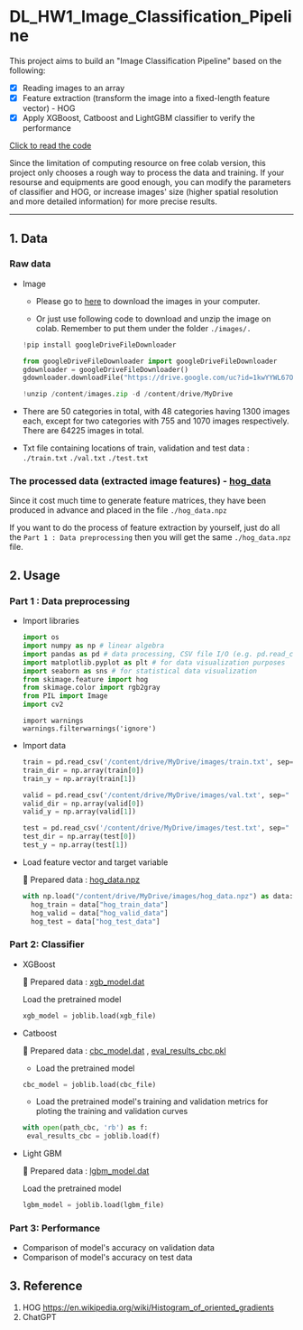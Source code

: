 # DL_HW1_Image_Classification_Pipeline
This project aims to build an "Image Classification Pipeline" based on the following:

- [x] Reading images to an array
- [x] Feature extraction (transform the image into a fixed-length feature vector) - HOG
- [x] Apply XGBoost, Catboost and LightGBM classifier to verify the performance

[Click to read the code](https://github.com/podo47/DL_HW1_Image_Classification_Pipeline/blob/a55acafb95d2cccb61aa81e0fa56a99fe9745e02/DL__hw1.ipynb)

Since the limitation of computing resource on free colab version, this project only chooses a rough way to process the data and training. If your resourse and equipments are good enough, you can modify the parameters of classifier and HOG, or increase images' size (higher spatial resolution and more detailed information) for more precise results.

--------------

## 1. Data
### Raw data
* Image 

  * Please go to [here](https://drive.google.com/uc?id=1kwYYWL67O0Dcbx3dvZIfbGg9NiHdyisr&export=download) to download the images in your computer.

  * Or just use following code to download and unzip the image on colab. Remember to put them under the folder ```./images/.```

   ``` python
   !pip install googleDriveFileDownloader 
   ```
   ``` python
   from googleDriveFileDownloader import googleDriveFileDownloader
   gdownloader = googleDriveFileDownloader()
   gdownloader.downloadFile("https://drive.google.com/uc?id=1kwYYWL67O0Dcbx3dvZIfbGg9NiHdyisr&export=download") 
   ```
   ``` python
   !unzip /content/images.zip -d /content/drive/MyDrive
   ```
  
 * There are 50 categories in total, with 48 categories having 1300 images each, except for two categories with 755 and 1070 images respectively.   There are 64225 images in total.
 
* Txt file containing locations of train, validation and test data : ```./train.txt``` ```./val.txt``` ```./test.txt```

### The processed data (extracted image features) - [hog_data](https://github.com/podo47/DL_HW1_Image_Classification_Pipeline/blob/0869ecab2bdd3524dda8420b8c17ef11e646e1b5/hog_data.npz)

Since it cost much time to generate feature matrices, they have been produced in advance and placed in the file ```./hog_data.npz```

If you want to do the process of feature extraction by yourself, just do all the ```Part 1 : Data preprocessing``` then you will get the same ```./hog_data.npz``` file.


## 2. Usage
### Part 1 : Data preprocessing
 
 * Import libraries
   ```python
   import os
   import numpy as np # linear algebra
   import pandas as pd # data processing, CSV file I/O (e.g. pd.read_csv)
   import matplotlib.pyplot as plt # for data visualization purposes
   import seaborn as sns # for statistical data visualization
   from skimage.feature import hog
   from skimage.color import rgb2gray
   from PIL import Image
   import cv2
   ```
   ```
   import warnings
   warnings.filterwarnings('ignore')
   ```
 * Import data
   ```python
   train = pd.read_csv('/content/drive/MyDrive/images/train.txt', sep=" ",header=None)
   train_dir = np.array(train[0])
   train_y = np.array(train[1])

   valid = pd.read_csv('/content/drive/MyDrive/images/val.txt', sep=" ",header=None)
   valid_dir = np.array(valid[0])
   valid_y = np.array(valid[1])

   test = pd.read_csv('/content/drive/MyDrive/images/test.txt', sep=" ",header=None)
   test_dir = np.array(test[0])
   test_y = np.array(test[1])
   ```

 * Load feature vector and target variable
 
    🚩 Prepared data :  [hog_data.npz](https://github.com/podo47/DL_HW1_Image_Classification_Pipeline/blob/0869ecab2bdd3524dda8420b8c17ef11e646e1b5/hog_data.npz)
 
   ```python
   with np.load("/content/drive/MyDrive/images/hog_data.npz") as data:
     hog_train = data["hog_train_data"]
     hog_valid = data["hog_valid_data"]
     hog_test = data["hog_test_data"]
   ```
   
### Part 2: Classifier

 * XGBoost
   
   🚩 Prepared data :  [xgb_model.dat](https://github.com/podo47/DL_HW1_Image_Classification_Pipeline/blob/a55acafb95d2cccb61aa81e0fa56a99fe9745e02/xgb_model.dat)
   
   Load the pretrained model
   ```python
   xgb_model = joblib.load(xgb_file)
   ```
 * Catboost

   🚩 Prepared data :  [cbc_model.dat](https://github.com/podo47/DL_HW1_Image_Classification_Pipeline/blob/a55acafb95d2cccb61aa81e0fa56a99fe9745e02/cbc_model.dat) , [eval_results_cbc.pkl](https://github.com/podo47/DL_HW1_Image_Classification_Pipeline/blob/a55acafb95d2cccb61aa81e0fa56a99fe9745e02/eval_results_cbc.pkl)
   
   * Load the pretrained model
   ```python
   cbc_model = joblib.load(cbc_file)
   ```

   * Load the pretrained model's training and validation metrics for ploting the training and validation curves
   ```python
   with open(path_cbc, 'rb') as f:
    eval_results_cbc = joblib.load(f)
    ```

 * Light GBM

   🚩 Prepared data :  [lgbm_model.dat](https://github.com/podo47/DL_HW1_Image_Classification_Pipeline/blob/a55acafb95d2cccb61aa81e0fa56a99fe9745e02/lgbm_model.dat)
   
   Load the pretrained model
   ```python
   lgbm_model = joblib.load(lgbm_file)
   ```
### Part 3: Performance

 * Comparison of model's accuracy on validation data
 * Comparison of model's accuracy on test data

## 3. Reference
 
 1. HOG https://en.wikipedia.org/wiki/Histogram_of_oriented_gradients
 2. ChatGPT
 
 
  
 


